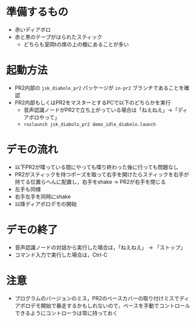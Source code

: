 # 準備するもの
- 赤いディアボロ
- 赤と黒のテープがはられたスティック
    - どちらも室岡tの席の上の棚にあることが多い

# 起動方法
- PR2内部の `jsk_diabolo_pr2` パッケージが `in-pr2` ブランチであることを確認
- PR2内部もしくはPR2をマスターとするPCで以下のどちらかを実行
    - 音声認識ノードがPR2で立ち上がっている場合は「ねえねえ」->「ディアボロやって」
    - `roslaunch jsk_diabolo_pr2 demo_idle_diabolo.launch`

# デモの流れ
- 以下PR2が喋っている間にやっても喋り終わった後に行っても問題なし
- PR2がスティックを持つポーズを取って右手を開けたらスティックを右手が持てる位置らへんに配置し，右手をshake -> PR2が右手を閉じる
- 左手も同様
- 右手左手を同時にshake
- 以降ディアボロデモの開始

# デモの終了
- 音声認識ノードの対話から実行した場合は，「ねえねえ」 -> 「ストップ」
- コマンド入力で実行した場合は，Ctrl-C

# 注意
- プログラムのバージョンのミス，PR2のベースカバーの取り付けミスでディアボロデモ開始で暴走するかもしれないので，ベースを手動でコントロールできるようにコントローラは常に持っておく